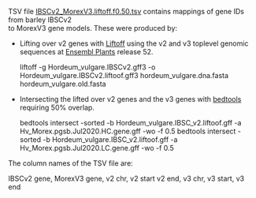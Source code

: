 
TSV file [IBSCv2_MorexV3.liftoff.f0.50.tsv](./IBSCv2_MorexV3.liftoff.f0.50.tsv) contains mappings of gene IDs from barley IBSCv2  
to MorexV3 gene models. These were produced by:
+ Lifting over v2 genes with [Liftoff](https://github.com/agshumate/Liftoff) using the 
v2 and v3 toplevel genomic sequences at [Ensembl Plants](https://plants.ensembl.org/index.html) release 52. 

    liftoff -g Hordeum_vulgare.IBSCv2.gff3 -o Hordeum_vulgare.IBSCv2.liftoof.gff3 hordeum_vulgare.dna.fasta hordeum_vulgare.old.fasta

+ Intersecting the lifted over v2 genes and the v3 genes with [bedtools](https://bedtools.readthedocs.io) requiring 50% overlap.

    bedtools intersect -sorted -b Hordeum_vulgare.IBSC_v2.liftoof.gff -a Hv_Morex.pgsb.Jul2020.HC.gene.gff -wo -f 0.5
    bedtools intersect -sorted -b Hordeum_vulgare.IBSC_v2.liftoof.gff -a Hv_Morex.pgsb.Jul2020.LC.gene.gff -wo -f 0.5

The column names of the TSV file are:

IBSCv2 gene, MorexV3 gene, v2 chr, v2 start v2 end, v3 chr, v3 start, v3 end
